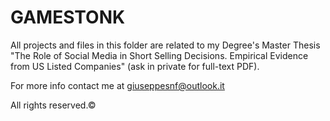 # GAMESTONK
All projects and files in this folder are related to my Degree's Master Thesis "The Role of Social Media in Short Selling Decisions. Empirical Evidence from US Listed Companies" (ask in private for full-text PDF).

For more info contact me at giuseppesnf@outlook.it

All rights reserved.©
